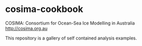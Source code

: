 # cosima-cookbook

COSIMA: Consortium for Ocean-Sea Ice Modelling in Australia
http://cosima.org.au

This repository is a gallery of self contained analysis examples.
